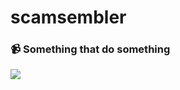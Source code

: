 # scamsembler
### 📹 Something that do something
<img src="https://github.com/lucaimbalzano/scamsembler/assets/45575898/f45cece6-81c0-4ddc-bde1-0453d3dad123"/>

